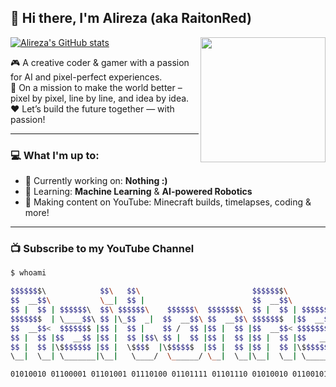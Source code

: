 ## 👋 Hi there, I'm Alireza (aka RaitonRed)

[![Alireza's GitHub stats](https://github-readme-stats.vercel.app/api?username=RaitonRed&theme=ayu-mirage)](https://github.com/RaitonRed/)
<img align="right" src="https://user-images.githubusercontent.com/5713670/87202985-820dcb80-c2b6-11ea-9f56-7ec461c497c3.gif" width="200"/>

🎮 A creative coder & gamer with a passion for AI and pixel-perfect experiences.  
🚀 On a mission to make the world better – pixel by pixel, line by line, and idea by idea.  
❤️ Let’s build the future together — with passion!

---

### 💻 What I'm up to:

- 🔭 Currently working on: **Nothing :)**
- 🌱 Learning: **Machine Learning** & **AI-powered Robotics**
- 🎥 Making content on YouTube: Minecraft builds, timelapses, coding & more!

---

### 📺 Subscribe to my **YouTube Channel**

```bash
$ whoami

$$$$$$$\            $$\   $$\                         $$$$$$$\                  $$\ 
$$  __$$\           \__|  $$ |                        $$  __$$\                 $$ |
$$ |  $$ | $$$$$$\  $$\ $$$$$$\    $$$$$$\  $$$$$$$\  $$ |  $$ | $$$$$$\   $$$$$$$ |
$$$$$$$  | \____$$\ $$ |\_$$  _|  $$  __$$\ $$  __$$\ $$$$$$$  |$$  __$$\ $$  __$$ |
$$  __$$<  $$$$$$$ |$$ |  $$ |    $$ /  $$ |$$ |  $$ |$$  __$$< $$$$$$$$ |$$ /  $$ |
$$ |  $$ |$$  __$$ |$$ |  $$ |$$\ $$ |  $$ |$$ |  $$ |$$ |  $$ |$$   ____|$$ |  $$ |
$$ |  $$ |\$$$$$$$ |$$ |  \$$$$  |\$$$$$$  |$$ |  $$ |$$ |  $$ |\$$$$$$$\ \$$$$$$$ |
\__|  \__| \_______|\__|   \____/  \______/ \__|  \__|\__|  \__| \_______| \_______|

01010010 01100001 01101001 01110100 01101111 01101110 01010010 01100101 01100100
```
